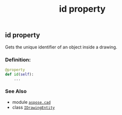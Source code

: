 ﻿---
title: id property
second_title: Aspose.CAD for Python via .NET API References
description: 
type: docs
weight: 40
url: /python-net/aspose.cad/idrawingentity/id/
is_root: false
---

## id property


Gets the unique identifier of an object inside a drawing.
### Definition:
```python
@property
def id(self):
    ...
```

### See Also
* module [`aspose.cad`](../../)
* class [`IDrawingEntity`](/cad/python-net/aspose.cad/idrawingentity)
